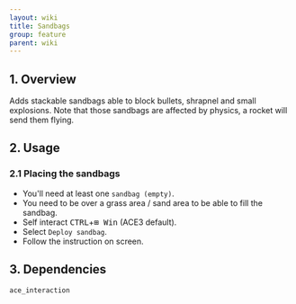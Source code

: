 ```yaml
---
layout: wiki
title: Sandbags
group: feature
parent: wiki
---
```


## 1. Overview

Adds stackable sandbags able to block bullets, shrapnel and small explosions.
Note that those sandbags are affected by physics, a rocket will send them flying.

## 2. Usage

### 2.1 Placing the sandbags
- You'll need at least one `sandbag (empty)`.
- You need to be over a grass area / sand area to be able to fill the sandbag.
- Self interact <kbd>CTRL</kbd>+<kbd>⊞ Win</kbd> (ACE3 default).
- Select `Deploy sandbag`.
- Follow the instruction on screen.

## 3. Dependencies

`ace_interaction`